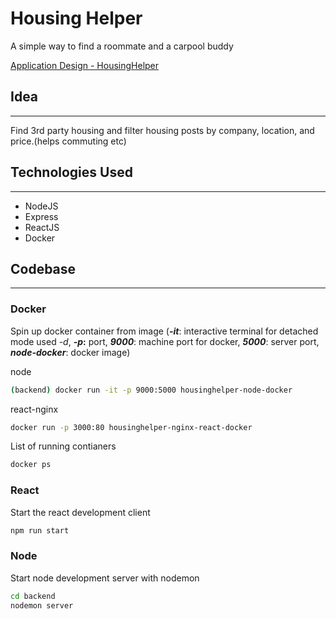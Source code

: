 # Housing Helper

A simple way to find a roommate and a carpool buddy

[Application Design - HousingHelper](https://www.notion.so/Application-Design-HousingHelper-83f2f97a2a284815b569f1685c8420bd)

## Idea

---

Find 3rd party housing and filter housing posts by company, location, and price.(helps commuting etc)

## Technologies Used

---

- NodeJS
- Express
- ReactJS
- Docker

## Codebase

---

### Docker

Spin up docker container from image (***-it***: interactive terminal for detached mode used -*d*, ***-p*:** port, ***9000***: machine port for docker, ***5000***: server port, ***node-docker***: docker image)

node

```bash
(backend) docker run -it -p 9000:5000 housinghelper-node-docker
```

react-nginx

```bash
docker run -p 3000:80 housinghelper-nginx-react-docker
```

List of running contianers

```bash
docker ps
```

### React

Start the react development client

```bash
npm run start
```

### Node

Start node development server with nodemon

```bash
cd backend
nodemon server
```
